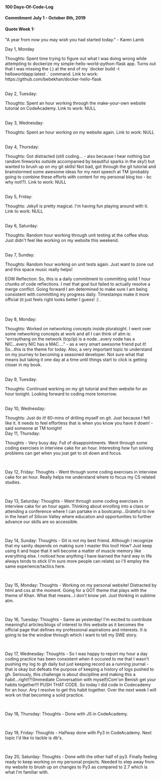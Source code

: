 #### 100 Days-Of-Code-Log
#### Commitment July 1 - October 8th, 2019

#### Quote Week 1:
"A year from now you may wish you had started today." - Karen Lamb

Day 1, Monday
<p>Thoughts: Spent time trying to figure out what I was doing wrong while attempting to dockerize my simple-hello-world-python-flask app. Turns out that I was missing the (.) at the end of my `docker build -t helloworldapp:latest .` command.
Link to work: https://github.com/bebekhan/docker-hello-flask</p>
<br>
Day 2, Tuesday:
<p>Thoughts: Spent an hour working through the make-your-own website tutorial on CodeAcademy.
Link to work: NULL</p>
<br>
Day 3, Wednesday:
<p>Thoughts: Spent an hour working on my website again.
Link to work: NULL</p>
<br>
Day 4, Thursday: 
<p>Thoughts: Got distracted (still coding... - also because I hear nothing but random fireworks outside accompanied by beautiful sparks in the sky!) but wanted to brush up on my git skills! Not bad, got through the git tutorial and brainstormed some awesome ideas for my next speech at TM (probably going to combine these efforts with content for my personal blog too - bc why not!?).
Link to work: NULL</p>
<br>
Day 5, Friday: 
<p>Thoughts: Jekyll is pretty magical. I'm having fun playing around with it. 
Link to work: NULL</p>
<br>
Day 6, Saturday:
<p>Thoughts: Random hour working through unit testing at the coffee shop. Just didn't feel like working on my website this weekend.</p>
<br>
Day 7, Sunday: 
<p>Thoughts: Random hour working on unit tests again. Just want to zone out and this space music really helps! 
<br>
<p>EOW Reflection: So, this is a daily commitment to committing solid 1 hour chunks of code reflections. I met that goal but failed to actually resolve a merge conflict. Going forward I am determined to make sure I am being consistent with committing my progress daily. Timestamps make it more official (it just feels right looks better I guess! :) .</p>
<br>
<br>
Day 8, Monday: 
<p>Thoughts: Worked on networking concepts inside pluralsight. I went over some networking concepts at work and all I can think of atm is: "errraythang on the network (tcp/ip) is a node...every node has a NIC...every NIC has a MAC...." - as a very smart awesome friend put it! So...this is the theme for today. Also, a very important topic to understand on my journey to becoming a seasoned developer.  Not sure what that means but taking it one day at a time until things start to click is getting closer in my book.</p>
<br>
Day 9, Tuesday: 
<p>Thoughts: Continued working on my git tutorial and then website for an hour tonight. Looking forward to coding more tomorrow.</p>
<br>
Day 10, Wednesday:
<p>Thoughts: Just do it! 60-mins of drilling myself on git. Just because I felt like it. It needs to feel effortless that is when you know you have it down! - said someone at TM tonight!
<br>
Day 11, Thursday:
<p>Thoughts - Very busy day. Full of disappointments. Went through some  coding exercises in interview cake for an hour. Interesting how fun solving problems can get when you just get to sit down and focus.</p>
<br>
<p>Day 12, Friday:
Thoughts - Went through some  coding exercises in interview cake for an hour. Really helps me understand where to focus my CS related studies.</p>
<br>
<p>Day 13, Saturday:
Thoughts - Went through some  coding exercises in interview cake for an hour again. Thinking about enrolling into a class or attending a conference where I can partake in a bootcamp...Grateful to live in the heart of Silicon Valley where education and opportunities to further advance our skills are so accessible.</p>
<br>
<p>Day 14, Sunday:
Thoughts - Git is not my best friend. Although I recognize that my sanity depends on making sure I master this tool! How? Just keep using it and hope that it will become a matter of muscle memory like everything else. I noticed how anything I have learned the hard way in life always tends to stick (I'm sure more people can relate) so I'll employ the same experience/tactics here.</p>
<br>
<p>Day 15, Monday:
Thoughts - Working on my personal website! Distracted by html and css at the moment. Going for a GOT theme that plays with the theme of Khan. What that means...I don't know yet. Just thinking in sublime atm.</p>
<br>
<p>Day 16, Tuesday:
Thoughts - Same as yesterday! I'm excited to contribute meaningful articles/blogs of interest to this website as it becomes the official page that defines my professional aspirations and interests. It is going to be the window through which I want to tell my SWE story.</p>
<br>
<p>Day 17, Wednesday:
Thoughts - So I was happy to report my hour a day coding practice has been consistent when it occured to me that I wasn't pushing my log to gh daily but just keeping record as a running journal - that is okay but defeats the purpose of keeping a history of logs pushed to gh. Seriously, this challenge is about disciplline and making this a habit...right!?!(Immediate Conversation with myself)Com'on Benish get your habits together!!! PUSH THAT CODE. So today I did code in Codecademy for an hour. Any I resolve to get this habit together. Over the next week I will work on that becoming a solid practice.
</p>
<br>
<p>Day 18, Thursday:
Thoughts - Done with JS in CodeAcademy.</p>
<br>
<p>Day 19, Friday:
Thoughts - Halfway done with Py3 in CodeAcademy. Next topic I'd like to tackle is db's.</p>
<br>
<p>Day 20, Saturday:
Thoughts - Done with the other half of py3. Finally feeling ready to keep working on my personal projects. Needed to step away from my website to brush up on changes to Py3 as compared to 2.7 which is what I'm familiar with.</p>
<br>


